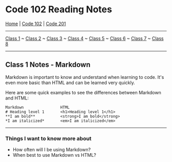 # Code 102 Reading Notes

[Home](README.md) | [Code 102](https://melanie-johnston.github.io/reading-notes/102/home102) | [Code 201](https://melanie-johnston.github.io/reading-notes/201/home201)

---

[Class 1](https://melanie-johnston.github.io/reading-notes/102/class1) ~
[Class 2](https://melanie-johnston.github.io/reading-notes/102/class2) ~
[Class 3](https://melanie-johnston.github.io/reading-notes/102/class3) ~
[Class 4](https://melanie-johnston.github.io/reading-notes/102/class4) ~
[Class 5](https://melanie-johnston.github.io/reading-notes/102/class5) ~
[Class 6](https://melanie-johnston.github.io/reading-notes/102/class6) ~
[Class 7](https://melanie-johnston.github.io/reading-notes/102/class7) ~
[Class 8](https://melanie-johnston.github.io/reading-notes/102/class8) 

---
## Class 1 Notes - Markdown

Markdown is important to know and understand when learning to code.
It's even more basic than HTML and can be learned very quickly.

Here are some quick examples to see the differences between Markdown and HTML:

    Markdown                HTML
    # Heading level 1       <h1>Heading level 1</h1>
    **I am bold**           <strong>I am bold</strong>
    *I am italicized*       <em>I am italicized</em>

---

### Things I want to know more about

- How often will I be using Markdown?
- When best to use Markdown vs HTML?
